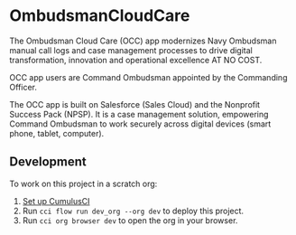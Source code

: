 # OmbudsmanCloudCare

The Ombudsman Cloud Care (OCC) app modernizes Navy Ombudsman manual call logs and case management processes to drive digital transformation, innovation and operational excellence AT NO COST.

OCC app users are Command Ombudsman appointed by the Commanding Officer. 

The OCC app is built on Salesforce (Sales Cloud) and the Nonprofit Success Pack (NPSP). It is a case management solution, empowering Command Ombudsman to work securely across digital devices (smart phone, tablet, computer). 

## Development

To work on this project in a scratch org:

1. [Set up CumulusCI](https://cumulusci.readthedocs.io/en/latest/tutorial.html)
2. Run `cci flow run dev_org --org dev` to deploy this project.
3. Run `cci org browser dev` to open the org in your browser.
